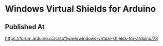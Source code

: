 # Windows Virtual Shields for Arduino

## Published At

https://forum.arduino.cc/c/software/windows-virtual-shields-for-arduino/73
